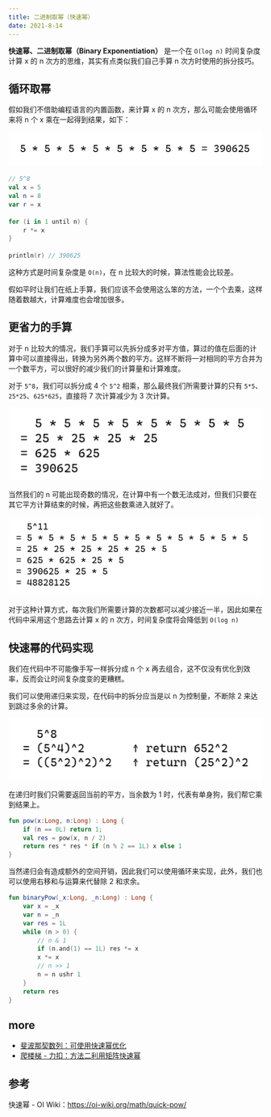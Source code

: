 ```yaml
---
title: 二进制取幂（快速幂）
date: 2021-8-14
---
```


**快速幂、二进制取幂（Binary Exponentiation）** 是一个在 `O(log n)` 时间复杂度计算 x 的 n 次方的思维，其实有点类似我们自己手算 n 次方时使用的拆分技巧。

<!-- more -->

## 循环取幂

假如我们不借助编程语言的内置函数，来计算 x 的 n 次方，那么可能会使用循环来将 n 个 x 乘在一起得到结果，如下：

![](./1.jpg)

```Kotlin
// 5^8
val x = 5
val n = 8
var r = x

for (i in 1 until n) {
    r *= x
}

println(r) // 390625
```

这种方式是时间复杂度是 `O(n)`，在 n 比较大的时候，算法性能会比较差。

假如平时让我们在纸上手算，我们应该不会使用这么笨的方法，一个个去乘，这样随着数越大，计算难度也会增加很多。

## 更省力的手算

对于 n 比较大的情况，我们手算可以先拆分成多对平方值，算过的值在后面的计算中可以直接得出，转换为另外两个数的平方。这样不断将一对相同的平方合并为一个数平方，可以很好的减少我们的计算量和计算难度。

对于 `5^8`，我们可以拆分成 4 个 `5^2` 相乘，那么最终我们所需要计算的只有 `5*5`、`25*25`、`625*625`，直接将 7 次计算减少为 3 次计算。

![](./2.jpg)

当然我们的 n 可能出现奇数的情况，在计算中有一个数无法成对，但我们只要在其它平方计算结束的时候，再把这些数乘进入就好了。

![](./3.jpg)

对于这种计算方式，每次我们所需要计算的次数都可以减少接近一半，因此如果在代码中采用这个思路去计算 x 的 n 次方，时间复杂度将会降低到 `O(log n)`

## 快速幂的代码实现

我们在代码中不可能像手写一样拆分成 n 个 x 再去组合，这不仅没有优化到效率，反而会让时间复杂度变的更糟糕。

我们可以使用递归来实现，在代码中的拆分应当是以 n 为控制量，不断除 2 来达到跳过多余的计算。

![](./4.jpg)

在递归时我们只需要返回当前的平方，当余数为 1 时，代表有单身狗，我们帮它乘到结果上。

```Kotlin
fun pow(x:Long, n:Long) : Long {
    if (n == 0L) return 1;
    val res = pow(x, n / 2)
    return res * res * if (n % 2 == 1L) x else 1
}
```

当然递归会有造成额外的空间开销，因此我们可以使用循环来实现，此外，我们也可以使用右移和与运算来代替除 2 和求余。

```Kotlin
fun binaryPow(_x:Long, _n:Long) : Long {
    var x = _x
    var n = _n
    var res = 1L
    while (n > 0) {
        // n & 1
        if (n.and(1) == 1L) res *= x
        x *= x
        // n >> 1
        n = n ushr 1
    }
    return res
}
```

## more

- [斐波那契数列：可使用快速幂优化](https://zh.wikipedia.org/wiki/%E6%96%90%E6%B3%A2%E9%82%A3%E5%A5%91%E6%95%B0)
- [爬楼梯 - 力扣：方法二利用矩阵快速幂](https://leetcode-cn.com/problems/climbing-stairs/solution/pa-lou-ti-by-leetcode-solution/)

## 参考

快速幂 - OI Wiki：<https://oi-wiki.org/math/quick-pow/>
